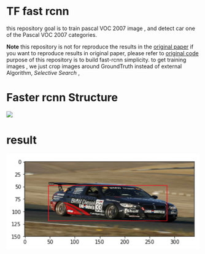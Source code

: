 # TF fast rcnn
this repository goal is to train pascal VOC 2007 image , and detect car one of the Pascal VOC 2007 categories.

**Note**
this repository is not for reproduce the results in the [original paper](https://arxiv.org/abs/1504.08083)
if you want to reproduce results in original paper, please refer to [original code](https://github.com/rbgirshick/fast-rcnn)
purpose of this repository is to build fast-rcnn simplicity.
to get training images , we just crop images around GroundTruth instead of external Algorithm, *Selective Search* ,


# Faster rcnn Structure 
<img src="https://i.imgur.com/M9f3WN4.png" width="500">

# result 

![Alt text](readme/result.png)








